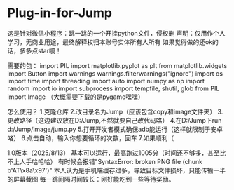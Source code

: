 # Plug-in-for-Jump
这是针对微信小程序：跳一跳的一个开挂python文件，侵权删
声明：仅用作个人学习，无商业用途，最终解释权归本账号实体所有人所有
如果觉得做的还ok的话，多多点star噢！

需要的包：
import PIL
import matplotlib.pyplot as plt
from matplotlib.widgets import Button
import warnings
warnings.filterwarnings("ignore")
import os
import time
import threading
import auto
import numpy as np
import random
import io
import subprocess
import tempfile, shutil, glob
from PIL import Image
（大概需要下载的是pygame嘿嘿）

怎么使用？
1.克隆仓库
2.改目录名为Jump（应该包含copy和image文件夹）
3.更改路径（这边建议放在D:/Jump,不然就要自己改代码咯）
4.在D:/Jump下run d:/Jump/image/jump.py
5.打开开发者模式确保adb能运行（这样就限制于安卓咯）
6.点击自动，输入你想要循环的次数，回车
7.如果顺利（


1.0版本（2025/8/13）
基本可以运行，最高跑过1005分（时间还不够多，甚至比不上人手哈哈哈）
有时候会报错"SyntaxError: broken PNG file (chunk b'AT\x8a\x97')"
本人认为是手机端缓存过多，导致目标文件损坏，只能传输一半的屏幕截图
每一跳间隔时间较长：刚好能吃到一些等待奖励。
